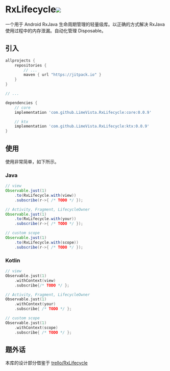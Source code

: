 # RxLifecycle[![](https://jitpack.io/v/LimeVista/RxLifecycle.svg)](https://jitpack.io/#LimeVista/RxLifecycle)

一个用于 Android RxJava 生命周期管理的轻量级库。以正确的方式解决 RxJava 使用过程中的内存泄漏。自动化管理 Disposable。

## 引入

```groovy
allprojects {
    repositories {
        // ...
        maven { url "https://jitpack.io" }
    }
}

// ...

dependencies {
    // core
    implementation 'com.github.LimeVista.RxLifecycle:core:0.0.9'

    // ktx
    implementation 'com.github.LimeVista.RxLifecycle:ktx:0.0.9'
}
```

## 使用

使用非常简单，如下所示。

### Java

```java
// view
Observable.just(1)
    .to(RxLifecycle.with(view))
    .subscribe(r->{ /* TODO */ });

// Activity, Fragment, LifecycleOwner
Observable.just(1)
    .to(RxLifecycle.with(your))
    .subscribe(r->{ /* TODO */ });

// custom scope
Observable.just(1)
    .to(RxLifecycle.with(scope))
    .subscribe(r->{ /* TODO */ });
```

### Kotlin

```kotlin
// view
Observable.just(1)
    .withContext(view)
    .subscribe{/* TODO */ };

// Activity, Fragment, LifecycleOwner
Observable.just(1)
    .withContext(your)
    .subscribe{ /* TODO */ };

// custom scope
Observable.just(1)
    .withContext(scope)
    .subscribe{ /* TODO */ };
```

## 题外话

本库的设计部分借鉴于 [trello/RxLifecycle](https://github.com/trello/RxLifecycle)
